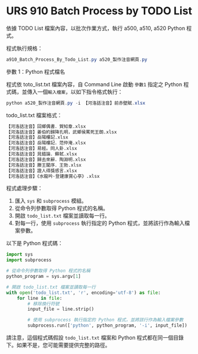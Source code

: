 # URS 910 Batch Process by TODO List

依據 TODO List 檔案內容，以批次作業方式，執行 a500, a510, a520 Python 程式。

程式執行規格：

```powershell
a910_Batch_Process_By_Todo_List.py a520_製作注音網頁.py 
```
參數 1：Python 程式檔名


程式依 toto_list.txt 檔案內容，自 Command Line 啟動 `參數1` 指定之 Python 程式碼，並傳入一個`輸入檔案`，以如下指令格式執行：

```powershell
python a520_製作注音網頁.py -i 【河洛話注音】前赤壁賦.xlsx
```
todo_list.txt 檔案格式：

```python
【河洛話注音】回鄉偶書．賀知章.xlsx
【河洛話注音】姜伯約歸降孔明，武鄉侯罵死王朗.xlsx
【河洛話注音】岳陽樓記.xlsx
【河洛話注音】岳陽樓記．范仲淹.xlsx
【河洛話注音】易經。同人卦.xlsx
【河洛話注音】晁錯論．蘇軾.xlsx
【河洛話注音】歸去來辭．陶淵明.xlsx
【河洛話注音】滕王閣序．王勃.xlsx
【河洛話注音】證人得獎感言.xlsx
【河洛話注音】《水龍吟·登建康賞心亭》.xlsx
```

程式處理步驟：

1. 匯入 `sys` 和 `subprocess` 模組。
2. 從命令列參數取得 Python 程式的名稱。
3. 開啟 `todo_list.txt` 檔案並讀取每一行。
4. 對每一行，使用 `subprocess` 執行指定的 Python 程式，並將該行作為輸入檔案參數。

以下是 Python 程式碼：

```python
import sys
import subprocess

# 從命令列參數取得 Python 程式的名稱
python_program = sys.argv[1]

# 開啟 todo_list.txt 檔案並讀取每一行
with open('todo_list.txt', 'r', encoding='utf-8') as file:
    for line in file:
        # 移除換行符號
        input_file = line.strip()

        # 使用 subprocess 執行指定的 Python 程式，並將該行作為輸入檔案參數
        subprocess.run(['python', python_program, '-i', input_file])
```

請注意，這個程式碼假設 `todo_list.txt` 檔案和 Python 程式都在同一個目錄下。如果不是，您可能需要提供完整的路徑。